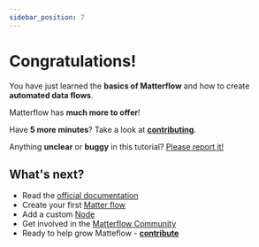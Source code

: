 ```yaml
---
sidebar_position: 7
---
```


# Congratulations!

You have just learned the **basics of Matterflow** and how to create **automated data flows**.

Matterflow has **much more to offer**!

Have **5 more minutes**? Take a look at **[contributing](https://github.com/MatterCoder/matterflow/blob/main/CONTRIBUTING.md)**.

Anything **unclear** or **buggy** in this tutorial? [Please report it!](https://github.com/MatterCoder/matterflow-docs/issues/new)

## What's next?

- Read the [official documentation](https://matterflow.cloud/)
- Create your first [Matter flow](./create-a-flow.md)
- Add a custom [Node](./create-a-custom-node.md)
- Get involved in the [Matterflow Community](https://matterflow.slack.com)
- Ready to help grow Matteflow - **[contribute](https://github.com/MatterCoder/matterflow/blob/main/CONTRIBUTING.md)**
